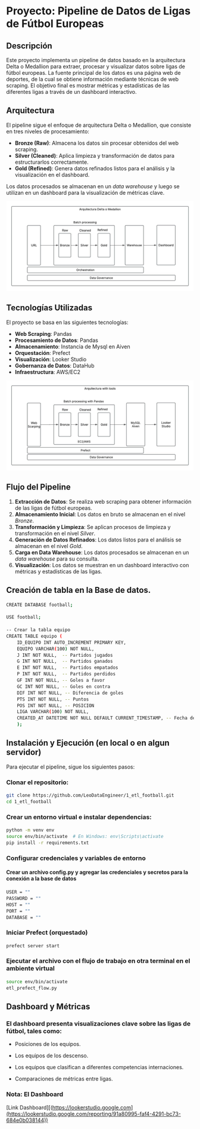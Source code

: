 # Proyecto: Pipeline de Datos de Ligas de Fútbol Europeas

## Descripción

Este proyecto implementa un pipeline de datos basado en la arquitectura Delta o Medallion para extraer, procesar y visualizar datos sobre ligas de fútbol europeas. La fuente principal de los datos es una página web de deportes, de la cual se obtiene información mediante técnicas de web scraping. El objetivo final es mostrar métricas y estadísticas de las diferentes ligas a través de un dashboard interactivo.

## Arquitectura

El pipeline sigue el enfoque de arquitectura Delta o Medallion, que consiste en tres niveles de procesamiento:

- **Bronze (Raw)**: Almacena los datos sin procesar obtenidos del web scraping.
- **Silver (Cleaned)**: Aplica limpieza y transformación de datos para estructurarlos correctamente.
- **Gold (Refined)**: Genera datos refinados listos para el análisis y la visualización en el dashboard.

Los datos procesados se almacenan en un *data warehouse* y luego se utilizan en un dashboard para la visualización de métricas clave.

![Texto alternativo](/imagen/Arq-Datos-Delta1.jpeg)


## Tecnologías Utilizadas

El proyecto se basa en las siguientes tecnologías:

- **Web Scraping**:  Pandas 
- **Procesamiento de Datos**: Pandas
- **Almacenamiento**: Instancia de Mysql en Aiven
- **Orquestación**: Prefect
- **Visualización**: Looker Studio
- **Gobernanza de Datos**: DataHub
- **Infraestructura**: AWS/EC2

![Texto alternativo](/imagen/Arq-Datos-Delta2.jpeg)
## Flujo del Pipeline

1. **Extracción de Datos**: Se realiza web scraping para obtener información de las ligas de fútbol europeas.
2. **Almacenamiento Inicial**: Los datos en bruto se almacenan en el nivel *Bronze*.
3. **Transformación y Limpieza**: Se aplican procesos de limpieza y transformación en el nivel *Silver*.
4. **Generación de Datos Refinados**: Los datos listos para el análisis se almacenan en el nivel *Gold*.
5. **Carga en Data Warehouse**: Los datos procesados se almacenan en un *data warehouse* para su consulta.
6. **Visualización**: Los datos se muestran en un dashboard interactivo con métricas y estadísticas de las ligas.


## Creación de tabla en la Base de datos.

```bash
CREATE DATABASE football;

USE football;

-- Crear la tabla equipo
CREATE TABLE equipo (
    ID_EQUIPO INT AUTO_INCREMENT PRIMARY KEY,
    EQUIPO VARCHAR(100) NOT NULL,
    J INT NOT NULL,  -- Partidos jugados
    G INT NOT NULL,  -- Partidos ganados
    E INT NOT NULL,  -- Partidos empatados
    P INT NOT NULL,  -- Partidos perdidos
    GF INT NOT NULL, -- Goles a favor
    GC INT NOT NULL, -- Goles en contra
    DIF INT NOT NULL, -- Diferencia de goles
    PTS INT NOT NULL, -- Puntos
    POS INT NOT NULL, -- POSICION
    LIGA VARCHAR(100) NOT NULL, 
    CREATED_AT DATETIME NOT NULL DEFAULT CURRENT_TIMESTAMP, -- Fecha de registro
    );
```

## Instalación y Ejecución (en local o en algun servidor)

Para ejecutar el pipeline, sigue los siguientes pasos:

### Clonar el repositorio:

```bash
git clone https://github.com/LeoDataEngineer/1_etl_football.git
cd 1_etl_football
```
### Crear un entorno virtual e instalar dependencias:

```bash
python -m venv env
source env/bin/activate  # En Windows: env\Scripts\activate
pip install -r requirements.txt
```
### Configurar credenciales y variables de entorno
#### Crear un archivo config.py y agregar las credenciales y secretos para la conexión a la base de datos

```bash
USER = ""         
PASSWORD = ""  
HOST = ""    
PORT = ""        
DATABASE = ""
```

### Iniciar Prefect (orquestado)
```bash
prefect server start
```
### Ejecutar el archivo con el flujo de trabajo en otra terminal en el ambiente virtual 
```bash
source env/bin/activate
etl_prefect_flow.py
```

## Dashboard y Métricas
### El dashboard presenta visualizaciones clave sobre las ligas de fútbol, tales como:

- Posiciones de los equipos.

- Los equipos de los descenso.

- Los equipos que clasifican a diferentes competencias internaciones.

- Comparaciones de métricas entre ligas.

### Nota: El Dashboard
[Link Dashboard][(https://lookerstudio.google.com](https://lookerstudio.google.com/reporting/91a80995-faf4-4291-bc73-684e0b038144))

